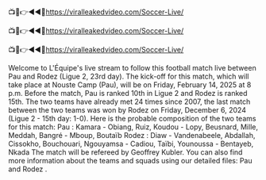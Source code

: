 📺📱👉◄◄🔴https://viralleakedvideo.com/Soccer-Live/

📺📱👉◄◄🔴https://viralleakedvideo.com/Soccer-Live/

📺📱👉◄◄🔴https://viralleakedvideo.com/Soccer-Live/

Welcome to L'Équipe's live stream to follow this football match live between Pau and Rodez (Ligue 2, 23rd day).
The kick-off for this match, which will take place at Nouste Camp (Pau), will be on Friday, February 14, 2025 at 8 p.m. Before the match, Pau is ranked 10th in Ligue 2 and Rodez is ranked 15th. The two teams have already met 24 times since 2007, the last match between the two teams was won by Rodez on Friday, December 6, 2024 (Ligue 2 - 15th day: 1-0).
Here is the probable composition of the two teams for this match:
Pau : Kamara - Obiang, Ruiz, Koudou - Lopy, Beusnard, Mille, Meddah, Bangré - Mboup, Boutaïb
Rodez : Diaw - Vandenabeele, Abdallah, Cissokho, Bouchouari, Ngouyamsa - Cadiou, Taïbi, Younoussa - Bentayeb, Nkada
The match will be refereed by Geoffrey Kubler.
You can also find more information about the teams and squads using our detailed files: Pau and Rodez .
